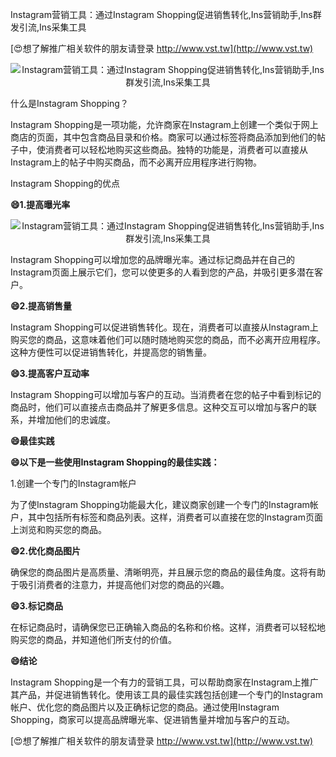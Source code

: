 Instagram营销工具：通过Instagram Shopping促进销售转化,Ins营销助手,Ins群发引流,Ins采集工具

[😍想了解推广相关软件的朋友请登录 http://www.vst.tw](http://www.vst.tw)

 <center><img src="https://vst.tw/MP4/tuiguang/png/7.png" alt="Instagram营销工具：通过Instagram Shopping促进销售转化,Ins营销助手,Ins群发引流,Ins采集工具"></center>

什么是Instagram Shopping？

Instagram Shopping是一项功能，允许商家在Instagram上创建一个类似于网上商店的页面，其中包含商品目录和价格。商家可以通过标签将商品添加到他们的帖子中，使消费者可以轻松地购买这些商品。独特的功能是，消费者可以直接从Instagram上的帖子中购买商品，而不必离开应用程序进行购物。

Instagram Shopping的优点

**😄1.提高曝光率**

 <center><img src="https://vst.tw/MP4/tuiguang/png/0.png" alt="Instagram营销工具：通过Instagram Shopping促进销售转化,Ins营销助手,Ins群发引流,Ins采集工具"></center>

Instagram Shopping可以增加您的品牌曝光率。通过标记商品并在自己的Instagram页面上展示它们，您可以使更多的人看到您的产品，并吸引更多潜在客户。

**😄2.提高销售量**

Instagram Shopping可以促进销售转化。现在，消费者可以直接从Instagram上购买您的商品，这意味着他们可以随时随地购买您的商品，而不必离开应用程序。这种方便性可以促进销售转化，并提高您的销售量。

**😄3.提高客户互动率**

Instagram Shopping可以增加与客户的互动。当消费者在您的帖子中看到标记的商品时，他们可以直接点击商品并了解更多信息。这种交互可以增加与客户的联系，并增加他们的忠诚度。

**😄最佳实践**

**😄以下是一些使用Instagram Shopping的最佳实践：**

1.创建一个专门的Instagram帐户

为了使Instagram Shopping功能最大化，建议商家创建一个专门的Instagram帐户，其中包括所有标签和商品列表。这样，消费者可以直接在您的Instagram页面上浏览和购买您的商品。

**😄2.优化商品图片**

确保您的商品图片是高质量、清晰明亮，并且展示您的商品的最佳角度。这将有助于吸引消费者的注意力，并提高他们对您的商品的兴趣。

**😄3.标记商品**

在标记商品时，请确保您已正确输入商品的名称和价格。这样，消费者可以轻松地购买您的商品，并知道他们所支付的价值。

**😄结论**

Instagram Shopping是一个有力的营销工具，可以帮助商家在Instagram上推广其产品，并促进销售转化。使用该工具的最佳实践包括创建一个专门的Instagram帐户、优化您的商品图片以及正确标记您的商品。通过使用Instagram Shopping，商家可以提高品牌曝光率、促进销售量并增加与客户的互动。

[😍想了解推广相关软件的朋友请登录 http://www.vst.tw](http://www.vst.tw)



